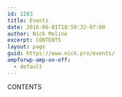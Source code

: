 ```yaml
---
id: 1283
title: Events
date: 2016-06-01T18:50:32-07:00
author: Nick Moline
excerpt: CONTENTS
layout: page
guid: https://www.nick.pro/events/
ampforwp-amp-on-off:
  - default
---
```

CONTENTS